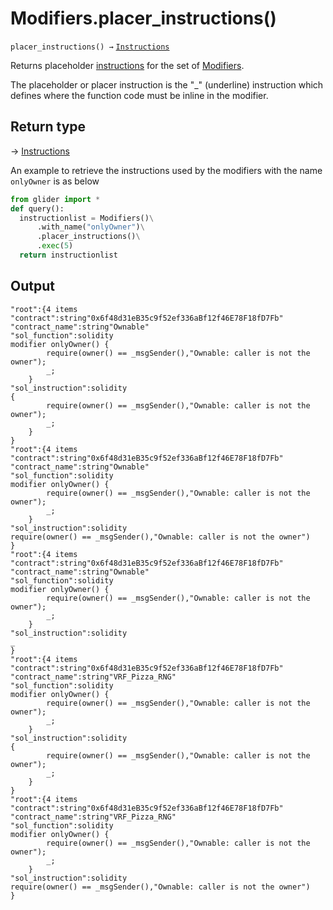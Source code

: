 # Modifiers.placer\_instructions()

`placer_instructions() →` [`Instructions`](../instructions/)

Returns placeholder [instructions](../instructions/) for the set of [Modifiers](./).

The placeholder or placer instruction is the "\_" (underline) instruction which defines where the function code must be inline in the modifier.

## Return type

→ [Instructions](../instructions/)

An example to retrieve the instructions used by the modifiers with the name `onlyOwner` is as below

```python
from glider import *
def query():
  instructionlist = Modifiers()\
      .with_name("onlyOwner")\
      .placer_instructions()\
      .exec(5)
  return instructionlist
```

## Output

```solidity
"root":{4 items
"contract":string"0x6f48d31eB35c9f52ef336aBf12f46E78F18fD7Fb"
"contract_name":string"Ownable"
"sol_function":solidity
modifier onlyOwner() {
        require(owner() == _msgSender(),"Ownable: caller is not the owner");
        _;
    }
"sol_instruction":solidity
{
        require(owner() == _msgSender(),"Ownable: caller is not the owner");
        _;
    }
}
"root":{4 items
"contract":string"0x6f48d31eB35c9f52ef336aBf12f46E78F18fD7Fb"
"contract_name":string"Ownable"
"sol_function":solidity
modifier onlyOwner() {
        require(owner() == _msgSender(),"Ownable: caller is not the owner");
        _;
    }
"sol_instruction":solidity
require(owner() == _msgSender(),"Ownable: caller is not the owner")
}
"root":{4 items
"contract":string"0x6f48d31eB35c9f52ef336aBf12f46E78F18fD7Fb"
"contract_name":string"Ownable"
"sol_function":solidity
modifier onlyOwner() {
        require(owner() == _msgSender(),"Ownable: caller is not the owner");
        _;
    }
"sol_instruction":solidity
_
}
"root":{4 items
"contract":string"0x6f48d31eB35c9f52ef336aBf12f46E78F18fD7Fb"
"contract_name":string"VRF_Pizza_RNG"
"sol_function":solidity
modifier onlyOwner() {
        require(owner() == _msgSender(),"Ownable: caller is not the owner");
        _;
    }
"sol_instruction":solidity
{
        require(owner() == _msgSender(),"Ownable: caller is not the owner");
        _;
    }
}
"root":{4 items
"contract":string"0x6f48d31eB35c9f52ef336aBf12f46E78F18fD7Fb"
"contract_name":string"VRF_Pizza_RNG"
"sol_function":solidity
modifier onlyOwner() {
        require(owner() == _msgSender(),"Ownable: caller is not the owner");
        _;
    }
"sol_instruction":solidity
require(owner() == _msgSender(),"Ownable: caller is not the owner")
}

```
